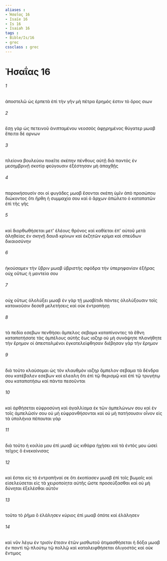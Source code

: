 ```yaml
---
aliases : 
- Ἠσαΐας 16
- Isaïe 16
- Is 16
- Isaiah 16
tags : 
- Bible/Is/16
- grec
cssclass : grec
---
```


# Ἠσαΐας 16

###### 1
ἀποστελῶ ὡς ἑρπετὰ ἐπὶ τὴν γῆν μὴ πέτρα ἔρημός ἐστιν τὸ ὄρος σιων
###### 2
ἔσῃ γὰρ ὡς πετεινοῦ ἀνιπταμένου νεοσσὸς ἀφῃρημένος θύγατερ μωαβ ἔπειτα δέ αρνων
###### 3
πλείονα βουλεύου ποιεῖτε σκέπην πένθους αὐτῇ διὰ παντός ἐν μεσημβρινῇ σκοτίᾳ φεύγουσιν ἐξέστησαν μὴ ἀπαχθῇς
###### 4
παροικήσουσίν σοι οἱ φυγάδες μωαβ ἔσονται σκέπη ὑμῖν ἀπὸ προσώπου διώκοντος ὅτι ἤρθη ἡ συμμαχία σου καὶ ὁ ἄρχων ἀπώλετο ὁ καταπατῶν ἐπὶ τῆς γῆς
###### 5
καὶ διορθωθήσεται μετ' ἐλέους θρόνος καὶ καθίεται ἐπ' αὐτοῦ μετὰ ἀληθείας ἐν σκηνῇ δαυιδ κρίνων καὶ ἐκζητῶν κρίμα καὶ σπεύδων δικαιοσύνην
###### 6
ἠκούσαμεν τὴν ὕβριν μωαβ ὑβριστὴς σφόδρα τὴν ὑπερηφανίαν ἐξῆρας οὐχ οὕτως ἡ μαντεία σου
###### 7
οὐχ οὕτως ὀλολύξει μωαβ ἐν γὰρ τῇ μωαβίτιδι πάντες ὀλολύξουσιν τοῖς κατοικοῦσιν δεσεθ μελετήσεις καὶ οὐκ ἐντραπήσῃ
###### 8
τὰ πεδία εσεβων πενθήσει ἄμπελος σεβαμα καταπίνοντες τὰ ἔθνη καταπατήσατε τὰς ἀμπέλους αὐτῆς ἕως ιαζηρ οὐ μὴ συνάψητε πλανήθητε τὴν ἔρημον οἱ ἀπεσταλμένοι ἐγκατελείφθησαν διέβησαν γὰρ τὴν ἔρημον
###### 9
διὰ τοῦτο κλαύσομαι ὡς τὸν κλαυθμὸν ιαζηρ ἄμπελον σεβαμα τὰ δένδρα σου κατέβαλεν εσεβων καὶ ελεαλη ὅτι ἐπὶ τῷ θερισμῷ καὶ ἐπὶ τῷ τρυγήτῳ σου καταπατήσω καὶ πάντα πεσοῦνται
###### 10
καὶ ἀρθήσεται εὐφροσύνη καὶ ἀγαλλίαμα ἐκ τῶν ἀμπελώνων σου καὶ ἐν τοῖς ἀμπελῶσίν σου οὐ μὴ εὐφρανθήσονται καὶ οὐ μὴ πατήσουσιν οἶνον εἰς τὰ ὑπολήνια πέπαυται γάρ
###### 11
διὰ τοῦτο ἡ κοιλία μου ἐπὶ μωαβ ὡς κιθάρα ἠχήσει καὶ τὰ ἐντός μου ὡσεὶ τεῖχος ὃ ἐνεκαίνισας
###### 12
καὶ ἔσται εἰς τὸ ἐντραπῆναί σε ὅτι ἐκοπίασεν μωαβ ἐπὶ τοῖς βωμοῖς καὶ εἰσελεύσεται εἰς τὰ χειροποίητα αὐτῆς ὥστε προσεύξασθαι καὶ οὐ μὴ δύνηται ἐξελέσθαι αὐτόν
###### 13
τοῦτο τὸ ῥῆμα ὃ ἐλάλησεν κύριος ἐπὶ μωαβ ὁπότε καὶ ἐλάλησεν
###### 14
καὶ νῦν λέγω ἐν τρισὶν ἔτεσιν ἐτῶν μισθωτοῦ ἀτιμασθήσεται ἡ δόξα μωαβ ἐν παντὶ τῷ πλούτῳ τῷ πολλῷ καὶ καταλειφθήσεται ὀλιγοστὸς καὶ οὐκ ἔντιμος
